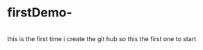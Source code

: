 # firstDemo-
<br/>
this is the first time i create the git hub so this the first one to start
<br/>
